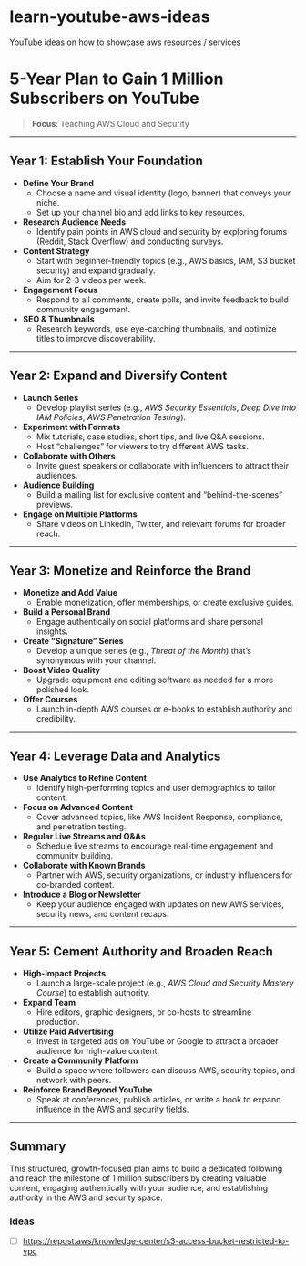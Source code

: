 # learn-youtube-aws-ideas
YouTube ideas on how to showcase aws resources / services 

# 5-Year Plan to Gain 1 Million Subscribers on YouTube
> **Focus**: Teaching AWS Cloud and Security

---

## **Year 1: Establish Your Foundation**
- **Define Your Brand**
  - Choose a name and visual identity (logo, banner) that conveys your niche.
  - Set up your channel bio and add links to key resources.
- **Research Audience Needs**
  - Identify pain points in AWS cloud and security by exploring forums (Reddit, Stack Overflow) and conducting surveys.
- **Content Strategy**
  - Start with beginner-friendly topics (e.g., AWS basics, IAM, S3 bucket security) and expand gradually.
  - Aim for 2-3 videos per week.
- **Engagement Focus**
  - Respond to all comments, create polls, and invite feedback to build community engagement.
- **SEO & Thumbnails**
  - Research keywords, use eye-catching thumbnails, and optimize titles to improve discoverability.

---

## **Year 2: Expand and Diversify Content**
- **Launch Series**
  - Develop playlist series (e.g., *AWS Security Essentials*, *Deep Dive into IAM Policies*, *AWS Penetration Testing*).
- **Experiment with Formats**
  - Mix tutorials, case studies, short tips, and live Q&A sessions.
  - Host “challenges” for viewers to try different AWS tasks.
- **Collaborate with Others**
  - Invite guest speakers or collaborate with influencers to attract their audiences.
- **Audience Building**
  - Build a mailing list for exclusive content and “behind-the-scenes” previews.
- **Engage on Multiple Platforms**
  - Share videos on LinkedIn, Twitter, and relevant forums for broader reach.

---

## **Year 3: Monetize and Reinforce the Brand**
- **Monetize and Add Value**
  - Enable monetization, offer memberships, or create exclusive guides.
- **Build a Personal Brand**
  - Engage authentically on social platforms and share personal insights.
- **Create “Signature” Series**
  - Develop a unique series (e.g., *Threat of the Month*) that’s synonymous with your channel.
- **Boost Video Quality**
  - Upgrade equipment and editing software as needed for a more polished look.
- **Offer Courses**
  - Launch in-depth AWS courses or e-books to establish authority and credibility.

---

## **Year 4: Leverage Data and Analytics**
- **Use Analytics to Refine Content**
  - Identify high-performing topics and user demographics to tailor content.
- **Focus on Advanced Content**
  - Cover advanced topics, like AWS Incident Response, compliance, and penetration testing.
- **Regular Live Streams and Q&As**
  - Schedule live streams to encourage real-time engagement and community building.
- **Collaborate with Known Brands**
  - Partner with AWS, security organizations, or industry influencers for co-branded content.
- **Introduce a Blog or Newsletter**
  - Keep your audience engaged with updates on new AWS services, security news, and content recaps.

---

## **Year 5: Cement Authority and Broaden Reach**
- **High-Impact Projects**
  - Launch a large-scale project (e.g., *AWS Cloud and Security Mastery Course*) to establish authority.
- **Expand Team**
  - Hire editors, graphic designers, or co-hosts to streamline production.
- **Utilize Paid Advertising**
  - Invest in targeted ads on YouTube or Google to attract a broader audience for high-value content.
- **Create a Community Platform**
  - Build a space where followers can discuss AWS, security topics, and network with peers.
- **Reinforce Brand Beyond YouTube**
  - Speak at conferences, publish articles, or write a book to expand influence in the AWS and security fields.

---

## **Summary**
This structured, growth-focused plan aims to build a dedicated following and reach the milestone of 1 million subscribers by creating valuable content, engaging authentically with your audience, and establishing authority in the AWS and security space.
 


### Ideas
- [ ] https://repost.aws/knowledge-center/s3-access-bucket-restricted-to-vpc
